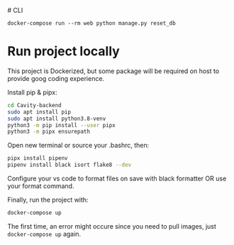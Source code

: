 # CLI
```
docker-compose run --rm web python manage.py reset_db
```

# Run project locally
This project is Dockerized, but some package will be required on host to provide goog coding experience.

Install pip & pipx:
```bash
cd Cavity-backend
sudo apt install pip
sudo apt install python3.8-venv
python3 -m pip install --user pipx
python3 -m pipx ensurepath
```

Open new terminal or source your .bashrc, then:

```bash
pipx install pipenv
pipenv install black isort flake8 --dev
```

Configure your vs code to format files on save with black formatter OR use your format command.

Finally, run the project with:
```bash
docker-compose up
```

The first time, an error might occure since you need to pull images, just ```docker-compose up``` again.